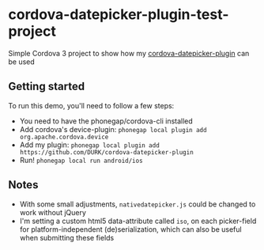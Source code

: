 cordova-datepicker-plugin-test-project
======================================

Simple Cordova 3 project to show how my [cordova-datepicker-plugin](https://github.com/DURK/cordova-datepicker-plugin) can be used

## Getting started
To run this demo, you'll need to follow a few steps:
* You need to have the phonegap/cordova-cli installed
* Add cordova's device-plugin: `phonegap local plugin add org.apache.cordova.device`
* Add my plugin: `phonegap local plugin add https://github.com/DURK/cordova-datepicker-plugin`
* Run! `phonegap local run android/ios`


## Notes
* With some small adjustments, `nativedatepicker.js` could be changed to work without jQuery
* I'm setting a custom html5 data-attribute called `iso`, on each picker-field for platform-independent (de)serialization, which can also be useful when submitting these fields
